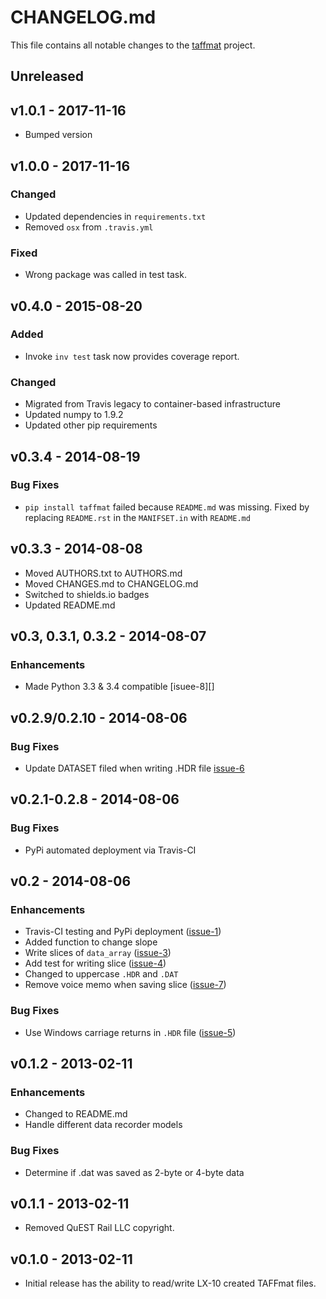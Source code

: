 # CHANGELOG.md

This file contains all notable changes to the [taffmat][] project.

## Unreleased

## v1.0.1 - 2017-11-16
- Bumped version

## v1.0.0 - 2017-11-16

### Changed
- Updated dependencies in `requirements.txt`
- Removed `osx` from `.travis.yml`

### Fixed
- Wrong package was called in test task.

## v0.4.0 - 2015-08-20

### Added
- Invoke `inv test` task now provides coverage report.

### Changed
- Migrated from Travis legacy to container-based infrastructure
- Updated numpy to 1.9.2
- Updated other pip requirements

## v0.3.4 - 2014-08-19

### Bug Fixes
- `pip install taffmat` failed because `README.md` was missing. Fixed by
  replacing `README.rst` in the `MANIFSET.in` with `README.md`

## v0.3.3 - 2014-08-08

- Moved AUTHORS.txt to AUTHORS.md
- Moved CHANGES.md to CHANGELOG.md
- Switched to shields.io badges
- Updated README.md

## v0.3, 0.3.1, 0.3.2 - 2014-08-07

### Enhancements
- Made Python 3.3 & 3.4 compatible [isuee-8][]


## v0.2.9/0.2.10 - 2014-08-06

### Bug Fixes
- Update DATASET filed when writing .HDR file [issue-6][]


## v0.2.1-0.2.8 - 2014-08-06

### Bug Fixes
- PyPi automated deployment via Travis-CI


## v0.2 - 2014-08-06

### Enhancements
- Travis-CI testing and PyPi deployment ([issue-1][])
- Added function to change slope
- Write slices of `data_array` ([issue-3][])
- Add test for writing slice ([issue-4][])
- Changed to uppercase `.HDR` and `.DAT`
- Remove voice memo when saving slice ([issue-7][])

### Bug Fixes
- Use Windows carriage returns in `.HDR` file ([issue-5][])


## v0.1.2 - 2013-02-11

### Enhancements
- Changed to README.md
- Handle different data recorder models

### Bug Fixes
- Determine if .dat was saved as 2-byte or 4-byte data


## v0.1.1 - 2013-02-11

- Removed QuEST Rail LLC copyright.

## v0.1.0 - 2013-02-11

- Initial release has the ability to read/write LX-10 created TAFFmat
  files.

[issue-1]: https://github.com/questrail/taffmat/issues/1
[issue-3]: https://github.com/questrail/taffmat/issues/3
[issue-4]: https://github.com/questrail/taffmat/issues/4
[issue-5]: https://github.com/questrail/taffmat/issues/5
[issue-6]: https://github.com/questrail/taffmat/issues/6
[issue-7]: https://github.com/questrail/taffmat/issues/7
[issue-8]: https://github.com/questrail/taffmat/issues/8
[taffmat]: https://github.com/questrail/taffmat
